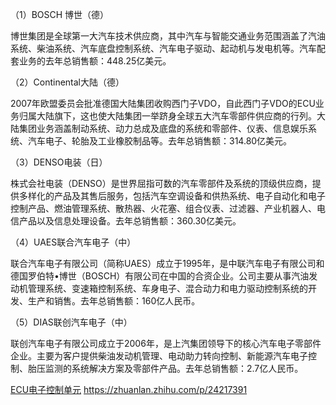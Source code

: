 
（1）BOSCH 博世（德）

博世集团是全球第一大汽车技术供应商，其中汽车与智能交通业务范围涵盖了汽油系统、柴油系统、汽车底盘控制系统、汽车电子驱动、起动机与发电机等。汽车配套业务的去年总销售额：448.25亿美元。

（2）Continental大陆（德）

2007年欧盟委员会批准德国大陆集团收购西门子VDO，自此西门子VDO的ECU业务归属大陆旗下，这也使大陆集团一举跻身全球五大汽车零部件供应商的行列。大陆集团业务涵盖制动系统、动力总成及底盘的系统和零部件、仪表、信息娱乐系统、汽车电子、轮胎及工业橡胶制品等。去年总销售额：314.80亿美元。

（3）DENSO电装（日）

株式会社电装（DENSO）是世界屈指可数的汽车零部件及系统的顶级供应商，提供多样化的产品及其售后服务，包括汽车空调设备和供热系统、电子自动化和电子控制产品、燃油管理系统、散热器、火花塞、组合仪表、过滤器、产业机器人、电信产品以及信息处理设备。去年总销售额：360.30亿美元。

（4）UAES联合汽车电子（中）

联合汽车电子有限公司（简称UAES）成立于1995年，是中联汽车电子有限公司和德国罗伯特•博世（BOSCH）有限公司在中国的合资企业。公司主要从事汽油发动机管理系统、变速箱控制系统、车身电子、混合动力和电力驱动控制系统的开发、生产和销售。去年总销售额：160亿人民币。

（5）DIAS联创汽车电子（中）

联创汽车电子有限公司成立于2006年，是上汽集团领导下的核心汽车电子零部件企业。主要为客户提供柴油发动机管理、电动助力转向控制、新能源汽车电子控制、胎压监测的系统解决方案及零部件产品。去年总销售额：2.7亿人民币。

[ECU电子控制单元](ECU电子控制单元.md)
https://zhuanlan.zhihu.com/p/24217391

